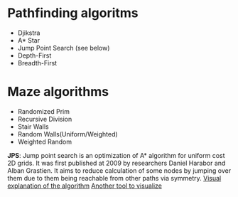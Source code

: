 # Pathfinding algoritms
- Djikstra
- A* Star
- Jump Point Search (see below)
- Depth-First
- Breadth-First


# Maze algorithms
- Randomized Prim
- Recursive Division
- Stair Walls
- Random Walls(Uniform/Weighted)
- Weighted Random


**JPS**:
Jump point search is an optimization of A* algorithm for uniform cost 2D grids. It was first published at 2009 by researchers Daniel Harabor and Alban Grastien. It aims to reduce calculation of some nodes by jumping over them due to them being reachable from other paths via symmetry.
[Visual explanation of the algorithm](https://zerowidth.com/2013/a-visual-explanation-of-jump-point-search.html)
[Another tool to visualize](https://qiao.github.io/PathFinding.js/visual/)